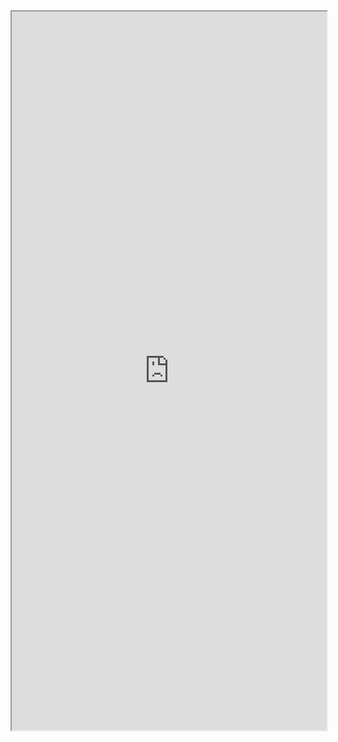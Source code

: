 <iframe 
		height = 1150;
		width = 100%;
		padding = 0 0;
		margins = 0 0;
		src="https://lilianweng.github.io/posts/2017-08-20-gan/"></iframe>
		